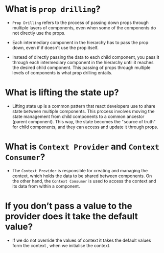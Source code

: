 # What is `prop drilling`?

- `Prop Drilling` refers to the process of passing down props through multiple layers of components, even when some of the components do not directly use the props.

- Each intermediary component in the hierarchy has to pass the prop down, even if if doesn't use the prop itself.

- Instead of directly passing the data to each child component, you pass it through each intermediary component in the hierarchy until it reaches the desired child component. This passing of props through multiple levels of components is what prop drilling entails.

# What is lifting the state up?

- Lifting state up is a common pattern that react developers use to share state between multiple components. This process involves moving the state management from child components to a common ancestor (parent component). This way, the state becomes the "source of truth" for child components, and they can access and update it through props.

# What is `Context Provider` and `Context Consumer`?

- The `Context Provider` is responsible for creating and managing the context, which holds the data to be shared between components. On the other hand, the `Context Consumer` is used to access the context and its data from within a component.

# If you don’t pass a value to the provider does it take the default value?

- If we do not override the values of context it takes the default values form the context , when we initialise the context.